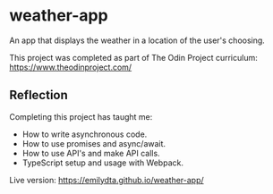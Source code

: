 # weather-app

An app that displays the weather in a location of the user's choosing. 

This project was completed as part of The Odin Project curriculum: https://www.theodinproject.com/

<h2>Reflection</h2>

Completing this project has taught me:

  - How to write asynchronous code.
  - How to use promises and async/await.
  - How to use API's and make API calls.
  - TypeScript setup and usage with Webpack.
  

Live version: https://emilydta.github.io/weather-app/